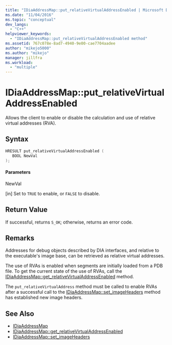 ```yaml
---
title: "IDiaAddressMap::put_relativeVirtualAddressEnabled | Microsoft Docs"
ms.date: "11/04/2016"
ms.topic: "conceptual"
dev_langs:
  - "C++"
helpviewer_keywords:
  - "IDiaAddressMap::put_relativeVirtualAddressEnabled method"
ms.assetid: 767c078e-8ad7-4940-9e00-cae7704aadee
author: "mikejo5000"
ms.author: "mikejo"
manager: jillfra
ms.workload:
  - "multiple"
---
```

# IDiaAddressMap::put_relativeVirtualAddressEnabled
Allows the client to enable or disable the calculation and use of relative virtual addresses (RVA).

## Syntax

```C++
HRESULT put_relativeVirtualAddressEnabled ( 
   BOOL NewVal
);
```

#### Parameters
 NewVal

[in] Set to `TRUE` to enable, or `FALSE` to disable.

## Return Value
 If successful, returns `S_OK`; otherwise, returns an error code.

## Remarks
 Addresses for debug objects described by DIA interfaces, and relative to the executable's image base, can be retrieved as relative virtual addresses.

 The use of RVAs is enabled when segments are initially loaded from a PDB file. To get the current state of the use of RVAs, call the [IDiaAddressMap::get_relativeVirtualAddressEnabled](../../debugger/debug-interface-access/idiaaddressmap-get-relativevirtualaddressenabled.md) method.

 The `put_relativeVirtualAddress` method must be called to enable RVAs after a successful call to the [IDiaAddressMap::set_imageHeaders](../../debugger/debug-interface-access/idiaaddressmap-set-imageheaders.md) method has established new image headers.

## See Also
- [IDiaAddressMap](../../debugger/debug-interface-access/idiaaddressmap.md)
- [IDiaAddressMap::get_relativeVirtualAddressEnabled](../../debugger/debug-interface-access/idiaaddressmap-get-relativevirtualaddressenabled.md)
- [IDiaAddressMap::set_imageHeaders](../../debugger/debug-interface-access/idiaaddressmap-set-imageheaders.md)